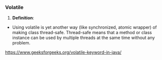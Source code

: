 ### Volatile
1. **Definition**:
- Using volatile is yet another way (like synchronized, atomic wrapper) of making class thread-safe. Thread-safe means that a method or class instance can be used by multiple threads at the same time without any problem.

https://www.geeksforgeeks.org/volatile-keyword-in-java/
